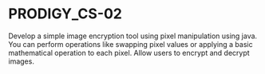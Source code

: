 # PRODIGY_CS-02
Develop a simple image encryption tool using pixel manipulation using java. You can perform operations like swapping pixel values or applying a basic mathematical operation to each pixel. Allow users to encrypt and decrypt images. 
